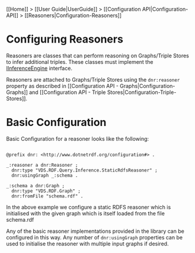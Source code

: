 [[Home]] > [[User Guide|UserGuide]] > [[Configuration API|Configuration-API]] > [[Reasoners|Configuration-Reasoners]]

# Configuring Reasoners 

Reasoners are classes that can perform reasoning on Graphs/Triple Stores to infer additional triples. These classes must implement the [IInferenceEngine](https://dotnetrdf.github.io/api/html/T_VDS_RDF_Query_Inference_IInferenceEngine.htm) interface.

Reasoners are attached to Graphs/Triple Stores using the `dnr:reasoner` property as described in [[Configuration API - Graphs|Configuration-Graphs]] and [[Configuration API - Triple Stores|Configuration-Triple-Stores]].

# Basic Configuration 

Basic Configuration for a reasoner looks like the following:

```turtle

@prefix dnr: <http://www.dotnetrdf.org/configuration#> .

_:reasoner a dnr:Reasoner ;
  dnr:type "VDS.RDF.Query.Inference.StaticRdfsReasoner" ;
  dnr:usingGraph _:schema .

_:schema a dnr:Graph ;
  dnr:type "VDS.RDF.Graph" ;
  dnr:fromFile "schema.rdf" .
```

In the above example we configure a static RDFS reasoner which is initialised with the given graph which is itself loaded from the file schema.rdf

Any of the basic reasoner implementations provided in the library can be configured in this way. Any number of `dnr:usingGraph` properties can be used to initialise the reasoner with multiple input graphs if desired.